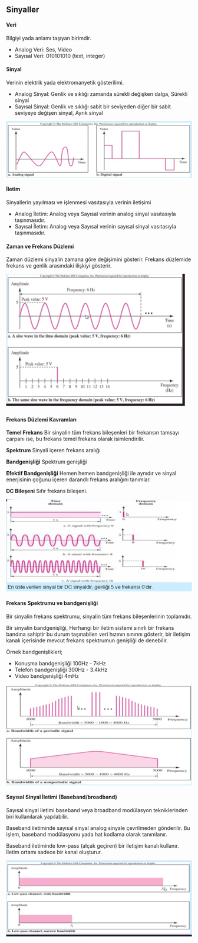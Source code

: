 Sinyaller
-----------

#### Veri
Bilgiyi yada anlamı taşıyan birimdir. 
* Analog Veri: Ses, Video
* Sayısal Veri: 010101010 (text, integer)

#### Sinyal
Verinin elektrik yada elektromanyetik gösterilimi.
* Analog Sinyal: Genlik ve sıklığı zamanda sürekli değişken dalga, Sürekli sinyal
* Sayısal Sinyal: Genlik ve sıklığı sabit bir seviyeden diğer bir sabit seviyeye değişen sinyal, Ayrık sinyal

![](analog-digital-signal.png)

#### İletim
Sinyallerin yayılması ve işlenmesi vasıtasıyla verinin iletişimi
* Analog İletim: Analog veya Sayısal verinin analog sinyal vasıtasıyla taşınmasıdır.
* Sayısal İletim: Analog veya Sayısal verinin sayısal sinyal vasıtasıyla taşınmasıdır.

#### Zaman ve Frekans Düzlemi

Zaman düzlemi sinyalin zamana göre değişimini gösterir. Frekans düzlemide frekans ve genlik arasındaki ilişkiyi gösterir.

![](frekans-zaman-duzlem.png)

#### Frekans Düzlemi Kavramları

**Temel Frekans** Bir sinyalin tüm frekans bileşenleri bir frekansın tamsayı çarpanı ise, bu frekans temel frekans olarak isimlendirilir.

**Spektrum** Sinyali içeren frekans aralığı

**Bandgenişliği** Spektrum genişliği

**Efektif Bandgenişliği** Hemen hemen bandgenişliği ile aynıdır ve sinyal enerjisinin çoğunu içeren darandlı frekans aralığını tanımlar.

**DC Bileşeni** Sıfır frekans bileşeni.

![](frekans-duzlemi-kavramlari.png)

#### Frekans Spektrumu ve bandgenişliği

Bir sinyalin frekans spektrumu, sinyalin tüm frekans bileşenlerinin toplamıdır.

Bir sinyalin bandgenişliği, Herhangi bir iletim sistemi sınırlı bir frekans bandına sahiptir bu durum taşınabilen veri hızının sınırını gösterir, bir iletişim kanalı içerisinde mevcut frekans spektrumun genişliği de denebilir.

Örnek bandgenişlikleri;
* Konuşma bandgenişliği 100Hz - 7kHz
* Telefon bandgenişliği 300Hz - 3.4kHz
* Video bandgenişliği 4mHz

![](spektrum-bandgenisligi.png)


#### Sayısal Sinyal İletimi (Baseband/broadband)

Sayısal sinyal iletimi baseband veya broadband modülasyon tekniklerinden biri kullanılarak yapılabilir.

Baseband iletiminde sayısal sinyal analog sinyale çevrilmeden gönderilir. Bu işlem, baseband modülasyonu yada hat kodlama olarak tanımlanır.

Baseband iletiminde low-pass (alçak geçiren) bir iletişim kanalı kullanır. İletim ortamı sadece bir kanal oluşturur.

![](base-band.png)


